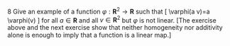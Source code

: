 8 Give an example of a function $\varphi: \mathbf{R}^{2} \rightarrow \mathbf{R}$ such that
\[
\varphi(a v)=a \varphi(v)
\]
for all $a \in \mathbf{R}$ and all $v \in \mathbf{R}^{2}$ but $\varphi$ is not linear.
[The exercise above and the next exercise show that neither homogeneity nor additivity alone is enough to imply that a function is a linear map.]
